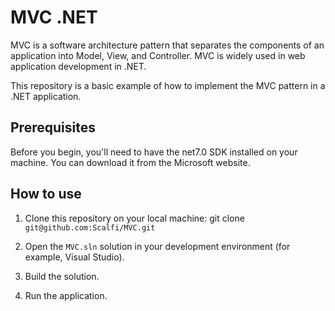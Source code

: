 # MVC .NET

MVC is a software architecture pattern that separates the components of an application into Model, View, and Controller. MVC is widely used in web application development in .NET.

This repository is a basic example of how to implement the MVC pattern in a .NET application.

## Prerequisites

Before you begin, you'll need to have the net7.0 SDK installed on your machine. You can download it from the Microsoft website.

## How to use

1. Clone this repository on your local machine:
git clone
```git@github.com:Scalfi/MVC.git```


2. Open the `MVC.sln` solution in your development environment (for example, Visual Studio).

3. Build the solution.

4. Run the application.
